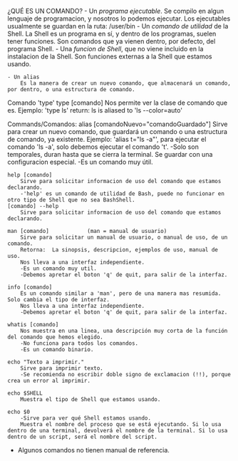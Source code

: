 ¿QUÉ ES UN COMANDO?
    - Un *programa ejecutable*.
        Se compilo en algun lenguaje de programacion, y nosotros lo podemos ejecutar.
        Los ejecutables usualmente se guardan en la ruta: /user/bin
    - Un *comando de utilidad* de la Shell.
        La Shell es un programa en sí, y dentro de los programas, suelen tener funciones.
        Son comandos que ya vienen dentro, por defecto, del programa Shell.
    - Una *funcion de Shell*, que no viene incluido en la instalacion de la Shell.
        Son funciones externas a la Shell que estamos usando.
    
    - Un alias
        Es la manera de crear un nuevo comando, que almacenará un comando, por dentro, o una estructura de comando.


Comando 'type'
    type [comando]
        Nos permite ver la clase de comando que es.
        Ejemplo: 'type ls'
            return: ls is aliased to 'ls --color=auto'
    

Commands/Comandos:
    alias [comandoNuevo="comandoGuardado"]
        Sirve para crear un nuevo comando, que guardará un comando o una estructura de comando, ya existente.
        Ejemplo: 'alias t="ls -a"', para ejecutar el comando 'ls -a', solo debemos ejecutar el comando 't'.
        -Solo son temporales, duran hasta que se cierra la terminal. Se guardar con una configuracion especial.
        -Es un comando muy útil.

    help [comando]
        Sirve para solicitar informacion de uso del comando que estamos declarando.
        -'help' es un comando de utilidad de Bash, puede no funcionar en otro tipo de Shell que no sea BashShell.
    [comando] --help
        Sirve para solicitar informacion de uso del comando que estamos declarando.
    
    man [comando]            (man = manual de usuario)
        Sirve para solicitar un manual de usuario, o manual de uso, de un comando.
        Retorna:  La sinopsis, descripcion, ejemplos de uso, manual de uso.
        Nos lleva a una interfaz independiente.
        -Es un comando muy util.
        -Debemos apretar el boton 'q' de quit, para salir de la interfaz.
    
    info [comando]
        Es un comando similar a 'man', pero de una manera mas resumida. Solo cambia el tipo de interfaz.
        Nos lleva a una interfaz independiente.
        -Debemos apretar el boton 'q' de quit, para salir de la interfaz.

    whatis [comando]
        Nos muestra en una linea, una descripción muy corta de la función del comando que hemos elegido.
        -No funciona para todos los comandos.
        -Es un comando binario.
    
    echo "Texto a imprimir."
        Sirve para imprimir texto.
        -Se recomienda no escribir doble signo de exclamacion (!!), porque crea un error al imprimir.
    
    echo $SHELL
        Muestra el tipo de Shell que estamos usando.
        
    echo $0
        -Sirve para ver qué Shell estamos usando.
        Muestra el nombre del proceso que se está ejecutando. Si lo usa dentro de una terminal, devolverá el nombre de la terminal. Si lo usa dentro de un script, será el nombre del script.


* Algunos comandos no tienen manual de referencia.